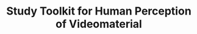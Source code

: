 ---
id: studytoolkitvid
title: "Study Toolkit for Human Perception of Videomaterial"
title_project: "Study Toolkit for Human Perception of Videomaterial"
title_short: "StudyToolKitVid"
period: "Oct 22 – Sep 23 (12 months)" 
round: "1"
lecture2go: "64225"
uhh_url: "https://www.hcl.uni-hamburg.de/ddlitlab/data-literacy-studierendenprojekte/erste-foerderrunde/studytoolkitvid.html"
students: "Christian Schuler,  Dominik Hauser"
mentor: "Prof. Dr. Timo Baumann"
text: |
    Our project aims towards creating a modular solution for data set creation, online study creation, and statistical and exploratory data analysis. We call this our toolkit. The focus lies on video material, where a human rater should rate different excerpts based on their subjective perception. 

    The first part of this three-step project contains the assisted creation of data sets. We want to enable an easy conversion from raw data to data sets that contain modifications of different attributes. Examples of different kinds of modifications are editing single frames of a video, changing the speed of spoken/visual parts, or simply applying different encodings and decodings. Our goal for this part is to create a data set for ourselves with a vast amount of different modifications for dubbing research. This was the initial idea that led to our project.  

    The second part is the creation of an online study. The data for this study either comes from the first part or another source. The modularity of the toolkit enables to use each part separately, given the correct input formats. The online study will be either local or online and will offer a HTML page with integrated media data and scales for rating the excerpts based on their modified attributes.

    The third part is the analysis of results generated in part two or from another source. Explanations and examples will guide a user toward statistical research. To get a feeling for the results and explore what and how the participants rated, exploratory graphs could be auto-generated. In addition, there will be the possibility for basic statistical analysis such as detecting outliers be it on the side of the tested data or the side of a participant rating drastically different than the rest. Analysis for this part is mostly done in the form of graphs but can be of other modalities, such as numerical if fitting. 

    Creating such a toolkit solution is not trivial. Especially when there is a lot of established software that is able to do the mentioned parts individually. We strive to combine many different solutions and advance them to get a comprehensible toolkit with a modular structure enabling an easy entry and exit between the parts. Together with explanations and examples, students might see this to be an ideal entry point into the field of empirical research.   

image: "https://www.hcl.uni-hamburg.de/16179372/videomaterial-privat-dd5d6a4f23872eb5b4c7b798cef824b74870ecec.jpg"
image_credit: "Schuler/Hauser"
---